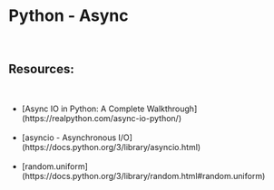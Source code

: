 <h1>Python - Async</h1><br>
<h2>Resources:</h2><br>
<ul>
<li>
[Async IO in Python: A Complete Walkthrough](https://realpython.com/async-io-python/)
</li><br>
<li>
[asyncio - Asynchronous I/O](https://docs.python.org/3/library/asyncio.html)
</li><br>
<li>
[random.uniform](https://docs.python.org/3/library/random.html#random.uniform)
</li>
</ul>
